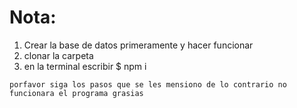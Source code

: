 # Nota:

1. Crear la base de datos primeramente y hacer funcionar
2. clonar la carpeta
3. en la terminal escribir $ npm i

```
porfavor siga los pasos que se les mensiono de lo contrario no funcionara el programa grasias
```
